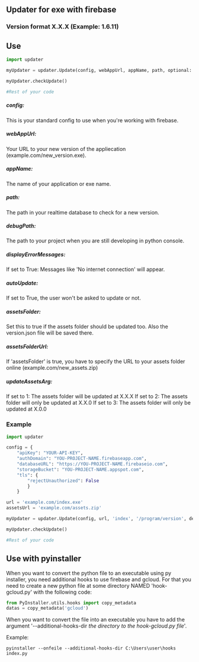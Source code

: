 ## **Updater for exe with firebase**

### Version format X.X.X (Example: 1.6.11)

## **Use**

```python
import updater

myUpdater = updater.Update(config, webAppUrl, appName, path, optional: debugPath, displayErrorMessages, autoUpdate, assetsFolder, assetsFolderUrl, updateAssetsArg)

myUpdater.checkUpdate()

#Rest of your code
```

##### config:
This is your standard config to use when you're working with firebase.


##### webAppUrl:
Your URL to your new version of the appliecation (example.com/new_version.exe).


##### appName:
The name of your application or exe name.


##### path:
The path in your realtime database to check for a new version.


##### debugPath:
The path to your project when you are still developing in python console.

##### displayErrorMessages:
If set to True: Messages like 'No internet connection' will appear.

##### autoUpdate:
If set to True, the user won't be asked to update or not.

##### assetsFolder:
Set this to true if the assets folder should be updated too. Also the version.json file will be saved there.

##### assetsFolderUrl:
If 'assetsFolder' is true, you have to specify the URL to your assets folder online (example.com/new_assets.zip)

##### updateAssetsArg:
If set to 1: The assets folder will be updated at X.X.X
If set to 2: The assets folder will only be updated at X.X.0
If set to 3: The assets folder will only be updated at X.0.0


### **Example**
```python
import updater

config = {
    "apiKey": "YOUR-API-KEY",
    "authDomain": "YOU-PROJECT-NAME.firebaseapp.com",
    "databaseURL": "https://YOU-PROJECT-NAME.firebaseio.com",
    "storageBucket": "YOU-PROJECT-NAME.appspot.com",
    "tls": {
        "rejectUnauthorized": False
        }
    }

url = 'example.com/index.exe'
assetsUrl = 'example.com/assets.zip'

myUpdater = updater.Update(config, url, 'index', '/program/version', debugPath='C:/Users/user/Documents/Python/Updater', displayErrorMessages=True, autoUpdate=False, assetsFolder=True, assetsFolderUrl=assestUrl, updateAssetsArg=2)

myUpdater.checkUpdate()

#Rest of your code
```

## **Use with pyinstaller**
When you want to convert the python file to an executable using py installer, you need additional hooks to use firebase and gcloud. For that you need to create a new python file at some directory NAMED 'hook-gcloud.py' with the following code:

```python
from PyInstaller.utils.hooks import copy_metadata
datas = copy_metadata('gcloud')
```

When you want to convert the file into an executable you have to add the argument '--additional-hooks-dir _the directory to the hook-gcloud.py file_'. 

Example:

```
pyinstaller --onfeile --additional-hooks-dir C:\Users\user\hooks index.py
```



